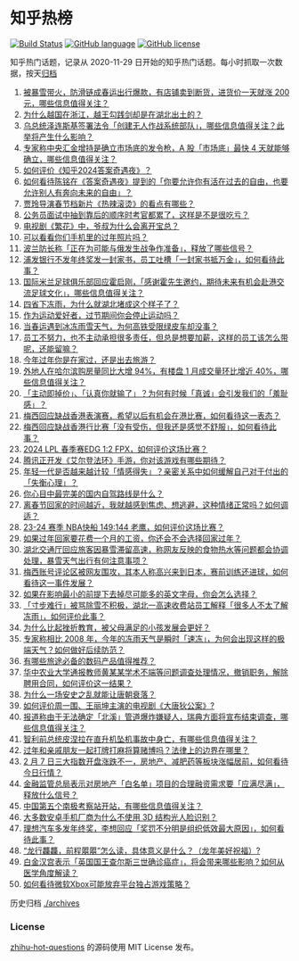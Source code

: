 # 知乎热榜
[![Build Status](https://github.com/ToWeLong/zhihu-hot-questions/workflows/CI/badge.svg)](https://github.com/ToWeLong/zhihu-hot-questions/actions)
[![GitHub language](https://img.shields.io/badge/language-golang-orange.svg)](https://golang.org/)
[![GitHub license](https://img.shields.io/github/license/ToWeLong/zhihu-hot-questions)](https://github.com/ToWeLong/zhihu-hot-questions/blob/main/LICENSE)

知乎热门话题，记录从 2020-11-29 日开始的知乎热门话题。每小时抓取一次数据，按天[归档](./archives)

<!-- BEGIN -->

1. [被暴雪带火，防滑链成春运出行爆款，有店铺卖到断货，进货价一天就涨 200 元，哪些信息值得关注？](https://www.zhihu.com/question/643318504)
1. [为什么越国在浙江，越王勾践剑却是在湖北出土的？](https://www.zhihu.com/question/448284150)
1. [乌总统泽连斯基签署法令「创建无人作战系统部队」，哪些信息值得关注？此举将产生什么影响？](https://www.zhihu.com/question/643364631)
1. [专家称中央汇金增持是确立市场底的发令枪，A 股「市场底」最快 4 天就能够确立，哪些信息值得关注？](https://www.zhihu.com/question/643224409)
1. [如何评价《知乎2024答案奇遇夜》？](https://www.zhihu.com/question/643096979)
1. [如何看待陈铭在《答案奇遇夜》提到的「你要允许你有活在过去的自由，也要允许别人有奔向未来的自由」？](https://www.zhihu.com/question/641217664)
1. [贾玲导演春节档新片《热辣滚烫》的看点有哪些？](https://www.zhihu.com/question/642052694)
1. [公务员面试中抽到靠后的顺序时考官都累了，这样是不是很吃亏？](https://www.zhihu.com/question/642497749)
1. [电视剧《繁花》中，爷叔为什么会离开宝总？](https://www.zhihu.com/question/638507951)
1. [可以看看你们手机里的过年照片吗？](https://www.zhihu.com/question/643208322)
1. [波兰防长称「正在为可能与俄发生战争作准备」，释放了哪些信号？](https://www.zhihu.com/question/643238560)
1. [浦发银行不发年终奖发一封家书，员工吐槽「一封家书抵万金」，如何看待此事？](https://www.zhihu.com/question/643221674)
1. [国际米兰足球俱乐部回应霍启刚，「感谢霍先生邀约，期待未来有机会赴港交流足球文化」，哪些信息值得关注？](https://www.zhihu.com/question/643298100)
1. [四省下冻雨，为什么就湖北堵成这个样子了？](https://www.zhihu.com/question/643025637)
1. [作为运动爱好者，过节期间你会停止运动吗？](https://www.zhihu.com/question/642537076)
1. [当春运遇到冰冻雨雪天气，为何高铁受限绿皮车却没事？](https://www.zhihu.com/question/643085901)
1. [员工不努力，也不主动承担很多责任，但总是想要加薪，这样的员工该怎么带呢，还能留嘛？](https://www.zhihu.com/question/642496620)
1. [今年过年你是在家过，还是出去旅游？](https://www.zhihu.com/question/638730451)
1. [外地人在哈尔滨购房量同比大增 94%，有楼盘 1 月成交量环比增近 40%，哪些信息值得关注？](https://www.zhihu.com/question/643202808)
1. [「主动即掉价」、「认真你就输了」？为何有时候「真诚」会引发我们的「羞耻感」？](https://www.zhihu.com/question/642870371)
1. [梅西回应缺战香港表演赛，希望以后有机会在港比赛，如何看待这一表态？](https://www.zhihu.com/question/643202768)
1. [梅西回应缺战香港行比赛「没有受伤，但我还是感觉不舒服」，如何看待此事？](https://www.zhihu.com/question/643220388)
1. [2024 LPL 春季赛EDG 1:2 FPX，如何评价这场比赛？](https://www.zhihu.com/question/643237552)
1. [腾讯正开发《艾尔登法环》手游，你对该游戏有哪些期待？](https://www.zhihu.com/question/643238271)
1. [年轻一代是否越来越计较「情感得失」？亲密关系中如何缓解自己对于付出的「失衡心理」？](https://www.zhihu.com/question/642870364)
1. [你心目中最完美的国内自驾路线是什么？](https://www.zhihu.com/question/640078900)
1. [离春节回家的时间越近，我就越感到焦虑、想逃避，这种情绪正常吗？如何调适？](https://www.zhihu.com/question/642614467)
1. [23-24 赛季 NBA快船 149:144 老鹰，如何评价这场比赛？](https://www.zhihu.com/question/643178438)
1. [如果过年回家要花费一个月的工资，你还会不会选择回家过年？](https://www.zhihu.com/question/642870408)
1. [湖北交通厅回应旅客因暴雪滞留高速，称网友反映的食物热水等问题都会协调处理，暴雪天气出行有何注意事项？](https://www.zhihu.com/question/642887243)
1. [梅西账号评论区被网友围攻，其本人称高兴来到日本，赛前训练还进球，如何看待这一事件发展？](https://www.zhihu.com/question/643321221)
1. [如果在影响最小的前提下去掉尽可能多的英文字母，你会怎么选择？](https://www.zhihu.com/question/642843235)
1. [「寸步难行」被骂除雪不积极，湖北一高速收费站员工解释「很多人不太了解冻雨」，如何评价此事？](https://www.zhihu.com/question/643046591)
1. [为什么比起挫折教育，被父母满足的小孩发展会更好？](https://www.zhihu.com/question/643047650)
1. [专家称相比 2008 年，今年的冻雨天气是瞬时「速冻」，为何会出现这样的极端天气？如何做好后续防范？](https://www.zhihu.com/question/643266306)
1. [有哪些旅途必备的数码产品值得推荐？](https://www.zhihu.com/question/587155485)
1. [华中农业大学通报教师黄某某学术不端等问题调查处理情况，撤销职务，解除聘用合同，如何评价这一结果？](https://www.zhihu.com/question/643201942)
1. [为什么一场安史之乱就能让唐朝衰落？](https://www.zhihu.com/question/617690714)
1. [如何评价周一围、王丽坤主演的电视剧《大唐狄公案》?](https://www.zhihu.com/question/640052319)
1. [报道称由于无法确定「北溪」管道爆炸嫌疑人，瑞典方面将宣布结束调查，哪些信息值得关注？](https://www.zhihu.com/question/643367782)
1. [智利前总统皮涅拉在直升机坠机事故中身亡，有哪些信息值得关注？](https://www.zhihu.com/question/643352079)
1. [过年和亲戚朋友一起打牌打麻将算赌博吗？法律上的边界在哪里？](https://www.zhihu.com/question/641155960)
1. [2 月 7 日三大指数开盘涨跌不一，房地产、减肥药等板块涨幅居前，如何看待今日行情？](https://www.zhihu.com/question/643364792)
1. [金融监管总局表示对房地产「白名单」项目的合理融资需求要「应满尽满」，释放什么信号？](https://www.zhihu.com/question/643318536)
1. [中国第五个南极考察站开站，有哪些信息值得关注？](https://www.zhihu.com/question/643366619)
1. [大多数安卓手机厂商为什么不使用 3D 结构光人脸识别？](https://www.zhihu.com/question/642529035)
1. [理想汽车多发年终奖，李想回应「奖罚不分明是组织低效最大原因」，如何看待此事？](https://www.zhihu.com/question/643085569)
1. [“龙行龘龘，前程朤朤”怎么读，具体意义是什么？（龙年美好祝福）?](https://www.zhihu.com/question/640193374)
1. [白金汉宫表示「英国国王查尔斯三世确诊癌症」，将会带来哪些影响？如何从医学角度解读？](https://www.zhihu.com/question/643177054)
1. [如何看待微软Xbox可能放弃平台独占游戏策略？](https://www.zhihu.com/question/642932104)

<!-- END -->

历史归档 [./archives](./archives)


### License
[zhihu-hot-questions](https://github.com/towelong/zhihu-hot-questions) 的源码使用 MIT License 发布。